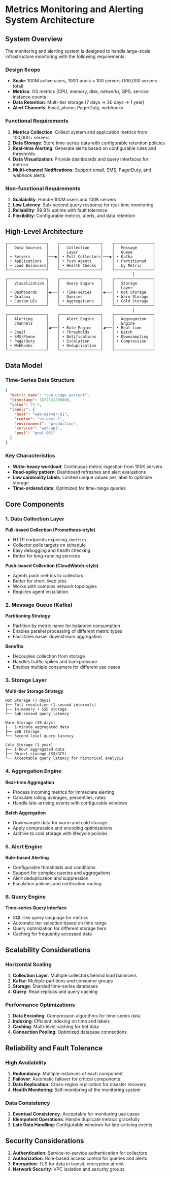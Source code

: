 # Metrics Monitoring and Alerting System Architecture

## System Overview

The monitoring and alerting system is designed to handle large-scale infrastructure monitoring with the following requirements:

### Design Scope

- **Scale**: 100M active users, 1000 pools × 100 servers (100,000 servers total)
- **Metrics**: OS metrics (CPU, memory, disk, network), QPS, service instance counts
- **Data Retention**: Multi-tier storage (7 days → 30 days → 1 year)
- **Alert Channels**: Email, phone, PagerDuty, webhooks

### Functional Requirements

1. **Metrics Collection**: Collect system and application metrics from 100,000+ servers
2. **Data Storage**: Store time-series data with configurable retention policies
3. **Real-time Alerting**: Generate alerts based on configurable rules and thresholds
4. **Data Visualization**: Provide dashboards and query interfaces for metrics
5. **Multi-channel Notifications**: Support email, SMS, PagerDuty, and webhook alerts

### Non-functional Requirements

1. **Scalability**: Handle 100M users and 100K servers
2. **Low Latency**: Sub-second query response for real-time monitoring
3. **Reliability**: 99.9% uptime with fault tolerance
4. **Flexibility**: Configurable metrics, alerts, and data retention

## High-Level Architecture

```
┌─────────────────┐    ┌──────────────────┐    ┌─────────────────┐
│   Data Sources  │    │   Collection     │    │   Message       │
│                 │    │   Layer          │    │   Queue         │
│ • Servers       │───▶│ • Pull Collectors│───▶│ • Kafka         │
│ • Applications  │    │ • Push Agents    │    │ • Partitioned   │
│ • Load Balancers│    │ • Health Checks  │    │   by Metric     │
└─────────────────┘    └──────────────────┘    └─────────────────┘
                                                        │
┌─────────────────┐    ┌──────────────────┐    ┌─────────────────┐
│   Visualization │    │   Query Engine   │    │   Storage       │
│                 │    │                  │    │   Layer         │
│ • Dashboards    │◀───│ • Time-series    │◀───│ • Hot Storage   │
│ • Grafana       │    │   Queries        │    │ • Warm Storage  │
│ • Custom UIs    │    │ • Aggregations   │    │ • Cold Storage  │
└─────────────────┘    └──────────────────┘    └─────────────────┘
                                                        │
┌─────────────────┐    ┌──────────────────┐    ┌─────────────────┐
│   Alerting      │    │   Alert Engine   │    │   Aggregation   │
│   Channels      │    │                  │    │   Engine        │
│                 │◀───│ • Rule Engine    │◀───│ • Real-time     │
│ • Email         │    │ • Thresholds     │    │ • Batch         │
│ • SMS/Phone     │    │ • Notifications  │    │ • Downsampling  │
│ • PagerDuty     │    │ • Escalation     │    │ • Compression   │
│ • Webhooks      │    │ • Deduplication  │    │                 │
└─────────────────┘    └──────────────────┘    └─────────────────┘
```

## Data Model

### Time-Series Data Structure

```json
{
  "metric_name": "cpu_usage_percent",
  "timestamp": 1672531200000,
  "value": 75.5,
  "labels": {
    "host": "web-server-01",
    "region": "us-east-1",
    "environment": "production",
    "service": "web-api",
    "pool": "pool-001"
  }
}
```

### Key Characteristics

- **Write-heavy workload**: Continuous metric ingestion from 100K servers
- **Read-spiky pattern**: Dashboard refreshes and alert evaluations
- **Low cardinality labels**: Limited unique values per label to optimize storage
- **Time-ordered data**: Optimized for time-range queries

## Core Components

### 1. Data Collection Layer

**Pull-based Collection (Prometheus-style)**
- HTTP endpoints exposing `/metrics`
- Collector polls targets on schedule
- Easy debugging and health checking
- Better for long-running services

**Push-based Collection (CloudWatch-style)**
- Agents push metrics to collectors
- Better for short-lived jobs
- Works with complex network topologies
- Requires agent installation

### 2. Message Queue (Kafka)

**Partitioning Strategy**
- Partition by metric name for balanced consumption
- Enables parallel processing of different metric types
- Facilitates easier downstream aggregation

**Benefits**
- Decouples collection from storage
- Handles traffic spikes and backpressure
- Enables multiple consumers for different use cases

### 3. Storage Layer

**Multi-tier Storage Strategy**

```
Hot Storage (7 days)
├── Full resolution (1-second intervals)
├── In-memory + SSD storage
└── Sub-second query latency

Warm Storage (30 days)
├── 1-minute aggregated data
├── SSD storage
└── Second-level query latency

Cold Storage (1 year)
├── 1-hour aggregated data
├── Object storage (S3/GCS)
└── Acceptable query latency for historical analysis
```

### 4. Aggregation Engine

**Real-time Aggregation**
- Process incoming metrics for immediate alerting
- Calculate rolling averages, percentiles, rates
- Handle late-arriving events with configurable windows

**Batch Aggregation**
- Downsample data for warm and cold storage
- Apply compression and encoding optimizations
- Archive to cold storage with lifecycle policies

### 5. Alert Engine

**Rule-based Alerting**
- Configurable thresholds and conditions
- Support for complex queries and aggregations
- Alert deduplication and suppression
- Escalation policies and notification routing

### 6. Query Engine

**Time-series Query Interface**
- SQL-like query language for metrics
- Automatic tier selection based on time range
- Query optimization for different storage tiers
- Caching for frequently accessed data

## Scalability Considerations

### Horizontal Scaling

1. **Collection Layer**: Multiple collectors behind load balancers
2. **Kafka**: Multiple partitions and consumer groups
3. **Storage**: Sharded time-series databases
4. **Query**: Read replicas and query caching

### Performance Optimizations

1. **Data Encoding**: Compression algorithms for time-series data
2. **Indexing**: Efficient indexing on time and labels
3. **Caching**: Multi-level caching for hot data
4. **Connection Pooling**: Optimized database connections

## Reliability and Fault Tolerance

### High Availability

1. **Redundancy**: Multiple instances of each component
2. **Failover**: Automatic failover for critical components
3. **Data Replication**: Cross-region replication for disaster recovery
4. **Health Monitoring**: Self-monitoring of the monitoring system

### Data Consistency

1. **Eventual Consistency**: Acceptable for monitoring use cases
2. **Idempotent Operations**: Handle duplicate metrics gracefully
3. **Late Data Handling**: Configurable windows for late-arriving events

## Security Considerations

1. **Authentication**: Service-to-service authentication for collectors
2. **Authorization**: Role-based access control for queries and alerts
3. **Encryption**: TLS for data in transit, encryption at rest
4. **Network Security**: VPC isolation and security groups
